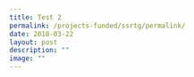 ```yaml
---
title: Test 2
permalink: /projects-funded/ssrtg/permalink/
date: 2018-03-22
layout: post
description: ""
image: ""
---
```

